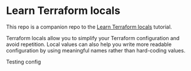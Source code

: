 # Learn Terraform locals

This repo is a companion repo to the [Learn Terraform locals](https://developer.hashicorp.com/terraform/tutorials/configuration-language/locals) tutorial.

Terraform locals allow you to simplify your Terraform configuration and avoid
repetition. Local values can also help you write more readable configuration by
using meaningful names rather than hard-coding values. 

Testing config
